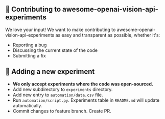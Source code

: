 ## 🦸 Contributing to awesome-openai-vision-api-experiments 

We love your input! We want to make contributing to awesome-openai-vision-api-experiments as easy and transparent as possible, whether it's:

- Reporting a bug
- Discussing the current state of the code
- Submitting a fix

## 🧪️ Adding a new experiment

- **We only accept experiments where the code was open-sourced.**
- Add new subdirectory to `experiments` directory.
- Add new entry to `automation/data.csv` file.
- Run `automation/script.py`. Experiments table in `README.md` will update 
automatically.
- Commit changes to feature branch. Create PR.